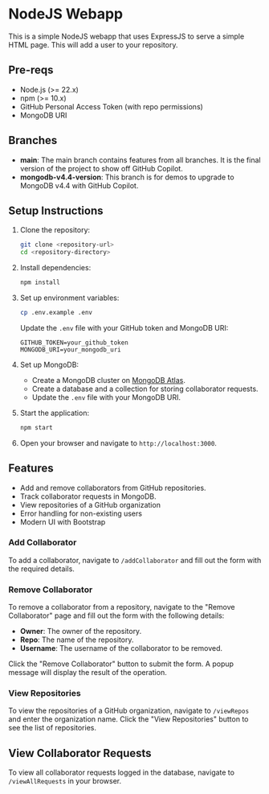 # NodeJS Webapp

This is a simple NodeJS webapp that uses ExpressJS to serve a simple HTML page. This will add a user to your repository.

## Pre-reqs

- Node.js (>= 22.x)
- npm (>= 10.x)
- GitHub Personal Access Token (with repo permissions)
- MongoDB URI

## Branches

- **main**: The main branch contains features from all branches. It is the final version of the project to show off GitHub Copilot.
- **mongodb-v4.4-version**: This branch is for demos to upgrade to MongoDB v4.4 with GitHub Copilot.

## Setup Instructions

1. Clone the repository:
    ```bash
    git clone <repository-url>
    cd <repository-directory>
    ```

2. Install dependencies:
    ```bash
    npm install
    ```

3. Set up environment variables:
    ```bash
    cp .env.example .env
    ```
    Update the `.env` file with your GitHub token and MongoDB URI:
    ```
    GITHUB_TOKEN=your_github_token
    MONGODB_URI=your_mongodb_uri
    ```

4. Set up MongoDB:
    - Create a MongoDB cluster on [MongoDB Atlas](https://www.mongodb.com/cloud/atlas).
    - Create a database and a collection for storing collaborator requests.
    - Update the `.env` file with your MongoDB URI.

5. Start the application:
    ```bash
    npm start
    ```

6. Open your browser and navigate to `http://localhost:3000`.

## Features

- Add and remove collaborators from GitHub repositories.
- Track collaborator requests in MongoDB.
- View repositories of a GitHub organization
- Error handling for non-existing users
- Modern UI with Bootstrap

### Add Collaborator

To add a collaborator, navigate to `/addCollaborator` and fill out the form with the required details.

### Remove Collaborator

To remove a collaborator from a repository, navigate to the "Remove Collaborator" page and fill out the form with the following details:

- **Owner**: The owner of the repository.
- **Repo**: The name of the repository.
- **Username**: The username of the collaborator to be removed.

Click the "Remove Collaborator" button to submit the form. A popup message will display the result of the operation.

### View Repositories

To view the repositories of a GitHub organization, navigate to `/viewRepos` and enter the organization name. Click the "View Repositories" button to see the list of repositories.

## View Collaborator Requests

To view all collaborator requests logged in the database, navigate to `/viewAllRequests` in your browser.